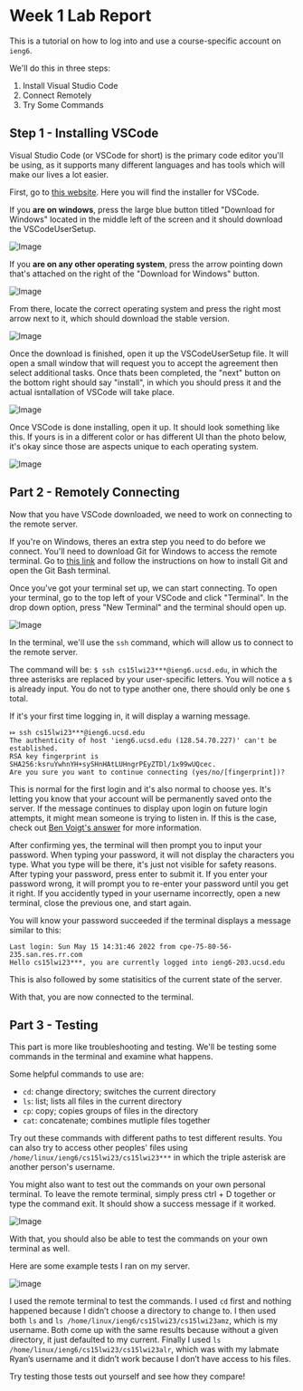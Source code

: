 # Week 1 Lab Report

This is a tutorial on how to log into and use a course-specific account on `ieng6`.

We'll do this in three steps: 
1. Install Visual Studio Code
2. Connect Remotely
3. Try Some Commands

## Step 1 - Installing VSCode
Visual Studio Code (or VSCode for short) is the primary code editor you'll be using, as it
supports many different languages and has tools which will make our lives a lot easier.

First, go to [this website](https://code.visualstudio.com/). Here you will find the installer for VSCode.

If you **are on windows**, press the large blue button titled "Download for Windows" located in the middle left of the screen and it should download the VSCodeUserSetup.

![Image](vsc3.png)

If you **are on any other operating system**, press the arrow pointing down that's attached on the right of the "Download for Windows" button.

![Image](vsc1.png)

From there, locate the correct operating system and press the right most arrow next to it, which should download the stable version.

![Image](vsc2.png)

Once the download is finished, open it up the VSCodeUserSetup file. It will open a small window that will request you to accept the agreement then select additional tasks. Once thats been completed, the "next" button on the bottom right should say "install", in which you should press it and the actual isntallation of VSCode will take place.

![Image](vscinstal.png)

Once VSCode is done installing, open it up. It should look something like this. If yours is in a different color 
or has different UI than the photo below, it's okay since those are aspects unique to each operating system.

![Image](vsc.png)

## Part 2 - Remotely Connecting
Now that you have VSCode downloaded, we need to work on connecting to the remote server.

If you're on Windows, theres an extra step you need to do before we connect. You'll need to download Git for Windows to access the remote terminal. 
Go to [this link](https://stackoverflow.com/questions/42606837/how-do-i-use-bash-on-windows-from-the-visual-studio-code-integrated-terminal/50527994#50527994) 
and follow the instructions on how to install Git and open the Git Bash terminal.

Once you've got your terminal set up, we can start connecting. To open your terminal, go to the top left of your VSCode and click "Terminal". In the drop down option, press "New Terminal" and the terminal should open up.

![Image](terminal.png)

In the terminal, we'll use the `ssh` command, which will allow us to connect to the remote server. 

The command will be: `$ ssh cs15lwi23***@ieng6.ucsd.edu`, in which the three asterisks are replaced by your user-specific letters. You will notice a `$` is already input. You do not to type another one, there should only be one `$` total.

If it's your first time logging in, it will display a warning message. 

```
⤇ ssh cs15lwi23***@ieng6.ucsd.edu
The authenticity of host 'ieng6.ucsd.edu (128.54.70.227)' can't be established.
RSA key fingerprint is SHA256:ksruYwhnYH+sySHnHAtLUHngrPEyZTDl/1x99wUQcec.
Are you sure you want to continue connecting (yes/no/[fingerprint])?
```

This is normal for the first login and it's also normal to choose yes. It's letting you know that your account will be permanently saved onto the server. If the message continues to display upon login on future login attempts, it might mean someone is trying to listen in. If this is the case, check out [Ben Voigt's answer](https://superuser.com/questions/421074/ssh-the-authenticity-of-host-host-cant-be-established/421084#421084) for more information.

After confirming yes, the terminal will then prompt you to input your password. When typing your password, it will not display the characters you type. What you type will be there, it's just not visible for safety reasons. After typing your password, press enter to submit it. If you enter your password wrong, it will prompt you to re-enter your password until you get it right. If you accidently typed in your username incorrectly, open a new terminal, close the previous one, and start again.

You will know your password succeeded if the terminal displays a message similar to this:

```
Last login: Sun May 15 14:31:46 2022 from cpe-75-80-56-235.san.res.rr.com
Hello cs15lwi23***, you are currently logged into ieng6-203.ucsd.edu
```

This is also followed by some statisitics of the current state of the server. 

With that, you are now connected to the terminal.

## Part 3 - Testing
This part is more like troubleshooting and testing. We'll be testing some commands in the terminal and examine what happens.

Some helpful commands to use are:
* `cd`: change directory; switches the current directory
* `ls`: list; lists all files in the current directory
* `cp`: copy; copies groups of files in the directory
* `cat`: concatenate; combines mutliple files together

Try out these commands with different paths to test different results. You can also try to access other peoples' files using `/home/linux/ieng6/cs15lwi23/cs15lwi23***` in which the triple asterisk are another person's username. 

You might also want to test out the commands on your own personal terminal. To leave the remote terminal, simply press ctrl + D together or type the command exit. It should show a success message if it worked. 

![Image](closedterminal.png)

With that, you should also be able to test the commands on your own terminal as well.

Here are some example tests I ran on my server.

![image](https://user-images.githubusercontent.com/122491673/214455503-dc442994-6c81-4fcc-ac2f-81c7466f9bd8.png)

I used the remote terminal to test the commands. I used `cd` first and nothing happened because I didn’t choose a directory to change to. I then used both `ls` and `ls /home/linux/ieng6/cs15lwi23/cs15lwi23amz`, which is my username. Both come up with the same results because without a given directory, it just defaulted to my current. Finally I used `ls /home/linux/ieng6/cs15lwi23/cs15lwi23alr`, which was with my labmate Ryan’s username and it didn’t work because I don’t have access to his files.

Try testing those tests out yourself and see how they compare!


